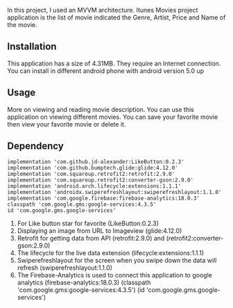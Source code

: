 In this project, I used an MVVM architecture. Itunes Movies project application is the list of movie indicated the Genre, Artist, Price and Name of the movie.


## Installation

This application has a size of 4.31MB. They require an Internet connection. You can install in different android phone with android version 5.0 up

## Usage

More on viewing and reading movie description. You can use this application on viewing different movies. You can save your favorite movie then view your favorite movie or delete it.

## Dependency

    implementation 'com.github.jd-alexander:LikeButton:0.2.3'
    implementation 'com.github.bumptech.glide:glide:4.12.0'
    implementation 'com.squareup.retrofit2:retrofit:2.9.0'
    implementation 'com.squareup.retrofit2:converter-gson:2.9.0'
    implementation 'android.arch.lifecycle:extensions:1.1.1'
    implementation 'androidx.swiperefreshlayout:swiperefreshlayout:1.1.0'
    implementation 'com.google.firebase:firebase-analytics:18.0.3'
    classpath 'com.google.gms:google-services:4.3.5'
    id 'com.google.gms.google-services'


1. For Like button star for favorite (LikeButton:0.2.3)
2. Displaying an image from URL to Imageview (glide:4.12.0)
3. Retrofit for getting data from API (retrofit:2.9.0) and (retrofit2:converter-gson:2.9.0)
4. The lifecycle for the live data extension (lifecycle:extensions:1.1.1)
5. Swiperefreshlayout for the screen when you swipe down the data will refresh (swiperefreshlayout:1.1.0)
6. The Firebase-Analytics is used to connect this application to google analytics (firebase-analytics:18.0.3) (classpath 'com.google.gms:google-services:4.3.5') (id 'com.google.gms.google-services')
